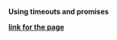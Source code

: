 **Using timeouts and promises**

**[link for the page](https://woshinivek.github.io/goit-js-hw-11-timeouts-and-promises)**
